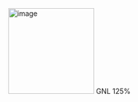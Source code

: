 <img width="172" alt="image" src="https://github.com/ft-Ali/get_next_line/assets/61563425/b53203f3-a2fb-4b69-83be-320d30b30e8e">
GNL 125%

